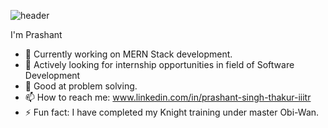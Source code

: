 ![header](https://capsule-render.vercel.app/api?type=rounded&color=gradient&height=300&section=header&text=%20Hi%20there%20&fontSize=80&textBg=true&animation=fadeIn)

I'm Prashant
- 🔭 Currently working on MERN Stack development.
- 🌱 Actively looking for internship opportunities in field of Software Development
- 💬 Good at problem solving.
- 📫 How to reach me: www.linkedin.com/in/prashant-singh-thakur-iiitr
- ⚡ Fun fact: I have completed my Knight training under master Obi-Wan.


<!--

![footer](https://capsule-render.vercel.app/api?type=wave&color=gradient&height=150&section=footer)
-->
